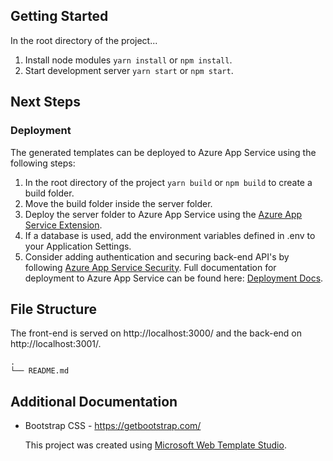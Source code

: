 ﻿## Getting Started

In the root directory of the project...

1. Install node modules `yarn install` or `npm install`.
2. Start development server `yarn start` or `npm start`.

## Next Steps

### Deployment

The generated templates can be deployed to Azure App Service using the following steps:

1. In the root directory of the project `yarn build` or `npm build` to create a build folder.
2. Move the build folder inside the server folder.
3. Deploy the server folder to Azure App Service using the [Azure App Service Extension](https://marketplace.visualstudio.com/items?itemName=ms-azuretools.vscode-azureappservice).
4. If a database is used, add the environment variables defined in .env to your Application Settings.
5. Consider adding authentication and securing back-end API's by following [Azure App Service Security](https://docs.microsoft.com/en-us/azure/app-service/overview-security).
   Full documentation for deployment to Azure App Service can be found here: [Deployment Docs](https://github.com/Microsoft/WebTemplateStudio/blob/dev/docs/deployment.md).

## File Structure

The front-end is served on http://localhost:3000/ and the back-end on http://localhost:3001/.

```
.
└── README.md
```

## Additional Documentation

- Bootstrap CSS - https://getbootstrap.com/

  This project was created using [Microsoft Web Template Studio](https://github.com/Microsoft/WebTemplateStudio).
